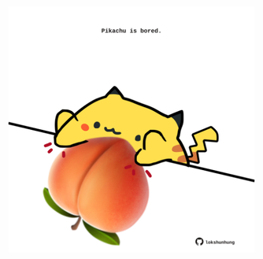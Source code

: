 <!-- built at 26/10/2022, 05:11:38 UTC -->
<p align="center">
  <img width="500" height="500" src="./ReadmeImage.svg">
</p>
